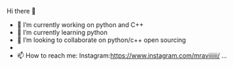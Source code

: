  Hi there 👋

- 🔭 I’m currently working on python and C++
- 🌱 I’m currently learning python
- 👯 I’m looking to collaborate on python/c++ open sourcing 
- 
- 📫 How to reach me: Instagram:https://www.instagram.com/mraviiiiii/ ...

